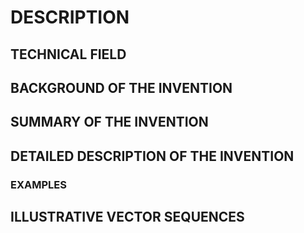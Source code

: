 # DESCRIPTION

## TECHNICAL FIELD

## BACKGROUND OF THE INVENTION

## SUMMARY OF THE INVENTION

## DETAILED DESCRIPTION OF THE INVENTION

### EXAMPLES

## ILLUSTRATIVE VECTOR SEQUENCES

